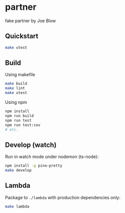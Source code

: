 # partner

fake partner by Joe Blow

## Quickstart

```bash
make utest
```

## Build

Using makefile

```bash
make build
make lint
make utest
```

Using npm

```bash
npm install
npm run build
npm run test
npm run test:cov
# etc.
```

## Develop (watch)

Run in watch mode under nodemon (ts-node):

```bash
npm install -g pino-pretty
make develop
```

## Lambda

Package to `./lambda` with production dependencies only:

```bash
make lambda
```
